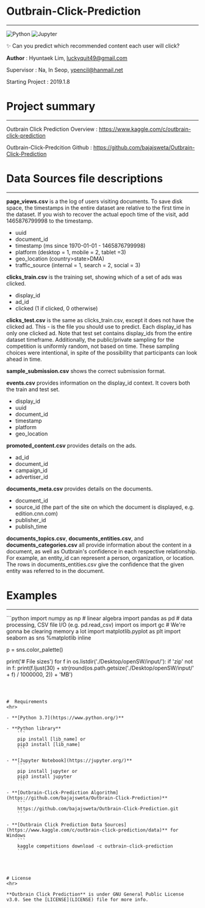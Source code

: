 # Outbrain-Click-Prediction
<hr>

![Python](https://img.shields.io/badge/<Python>-<3.7>-<brightgreen>.svg)
![Jupyter](https://img.shields.io/badge/Jupyter-v1.0.0-blue.svg)


✨ Can you predict which recommended content each user will click?



**Author** : Hyuntaek Lim, luckyquit49@gmail.com

Supervisor : Na, In Seop, ypencil@hanmail.net

Starting Project : 2019.1.8



# Project summary
<hr>

Outbrain Click Prediction Overview : https://www.kaggle.com/c/outbrain-click-prediction

Outbrain-Click-Predcition Github : https://github.com/bajajsweta/Outbrain-Click-Prediction



# Data Sources file descriptions
<hr>

**page_views.csv** is a the log of users visiting documents. To save disk space, the timestamps in the entire dataset are relative to the first time in the dataset. If you wish to recover the actual epoch time of the visit, add 1465876799998 to the timestamp.

- uuid
- document_id
- timestamp (ms since 1970-01-01 - 1465876799998)
- platform (desktop = 1, mobile = 2, tablet =3)
- geo_location (country>state>DMA)
- traffic_source (internal = 1, search = 2, social = 3)

**clicks_train.csv** is the training set, showing which of a set of ads was clicked.

- display_id
- ad_id
- clicked (1 if clicked, 0 otherwise)

**clicks_test.csv** is the same as clicks_train.csv, except it does not have the clicked ad. This - is the file you should use to predict. Each display_id has only one clicked ad. Note that test set contains display_ids from the entire dataset timeframe. Additionally, the public/private sampling for the competition is uniformly random, not based on time. These sampling choices were intentional, in spite of the possibility that participants can look ahead in time.

**sample_submission.csv** shows the correct submission format.

**events.csv** provides information on the display_id context. It covers both the train and test set.

- display_id
- uuid
- document_id
- timestamp
- platform
- geo_location

**promoted_content.csv** provides details on the ads.

- ad_id
- document_id
- campaign_id
- advertiser_id

**documents_meta.csv** provides details on the documents.

- document_id
- source_id (the part of the site on which the document is displayed, e.g. edition.cnn.com)
- publisher_id
- publish_time

**documents_topics.csv**, **documents_entities.csv**, and **documents_categories.csv** all provide information about the content in a document, as well as Outbrain's confidence in each respective relationship. For example, an entity_id can represent a person, organization, or location. The rows in documents_entities.csv give the confidence that the given entity was referred to in the document.



# Examples
<hr>
```python
import numpy as np # linear algebra
import pandas as pd # data processing, CSV file I/O (e.g. pd.read_csv)
import os
import gc # We're gonna be clearing memory a lot
import matplotlib.pyplot as plt
import seaborn as sns
%matplotlib inline

p = sns.color_palette()

print('# File sizes')
for f in os.listdir('./Desktop/openSW/input/'):
    if 'zip' not in f:
        print(f.ljust(30) + str(round(os.path.getsize('./Desktop/openSW/input/' + f) / 1000000, 2)) + 'MB')
```



#  Requirements
<hr>

- **[Python 3.7](https://www.python.org/)**

- **Python library**
    ```
    pip install [lib_name] or
    pip3 install [lib_name]
    ```

- **[Jupyter Notebook](https://jupyter.org/)**
    ```
    pip install jupyter or 
    pip3 install jupyter
    ```

- **[Outbrain-Click-Prediction Algorithm](https://github.com/bajajsweta/Outbrain-Click-Prediction)**
    ```
    https://github.com/bajajsweta/Outbrain-Click-Prediction.git
    ```

- **[Outbrain Click Prediction Data Sources](https://www.kaggle.com/c/outbrain-click-prediction/data)** for Windows
    ```
    kaggle competitions download -c outbrain-click-prediction
    ```




# License
<hr>

**Outbrain Click Prediction** is under GNU General Public License v3.0. See the [LICENSE](LICENSE) file for more info.